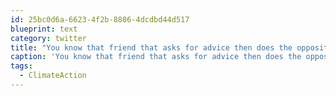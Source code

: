 ```yaml
---
id: 25bc0d6a-6623-4f2b-8806-4dcdbd44d517
blueprint: text
category: twitter
title: "You know that friend that asks for advice then does the opposite? That's @christyclarkbc on #ClimateAction"
caption: 'You know that friend that asks for advice then does the opposite? That''s <span class="username username_linked">@<a href="https://twitter.com/christyclarkbc" title="Christy Clark">christyclarkbc</a></span> on <span class="hashtag hashtag_local">#<a href="http://tweettemp.darylchymko.ca/?tag=climateaction">ClimateAction</a>'
tags:
  - ClimateAction
---
```

